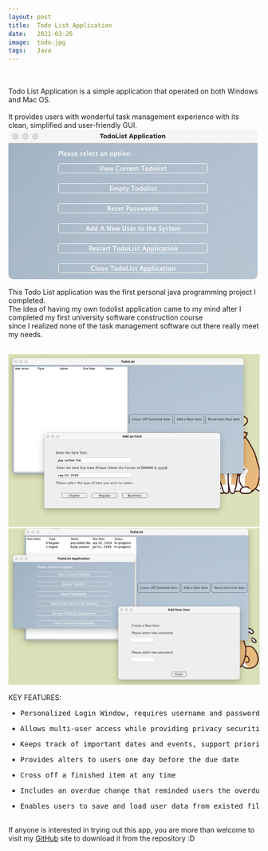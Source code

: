 ```yaml
---
layout: post
title:  Todo List Application 
date:   2021-03-26
image:  todo.jpg
tags:   Java 
---
```


<br>
<br>
Todo List Application is a simple application that operated on both Windows and Mac OS.
<br><br>It provides users with wonderful task management experience with its clean, simplified and user-friendly GUI.

<br>
<img src="/images/todo4.jpg" alt="">

This Todo List application was the first personal java programming project I completed.<br>The idea of having my own todolist application came to my mind after I completed my first university software construction course <br>since I realized none of the task management software out there really meet my needs. 
<br><br>
<div class="yy">
  <div class="container">
    <div class="row">
      <div class="col col-8 col-t-12">
        <div class="todoApp">
          <img src="/images/todo2.jpg" alt="">
          <img src="/images/todo3.jpg" alt="">
        </div>
      </div>
      <div class="col col-4 col-t-12">
        <div class="todoApp">
        <p>KEY FEATURES:</p>
          <ul>
            <li>
                <pre>Personalized Login Window, requires username and passwords</pre></li>
            <li>
                <pre>Allows multi-user access while providing privacy securities</pre></li>
            <li>
                <pre>Keeps track of important dates and events, support priority setting</pre></li>
            <li>
                <pre>Provides alters to users one day before the due date</pre></li>
            <li>
                <pre>Cross off a finished item at any time</pre></li>
            <li>
                <pre>Includes an overdue change that reminded users the overdue items exist in the todo list</pre></li>
            <li>
                <pre>Enables users to save and load user data from existed files</pre>
            </li>
          </ul>
        </div>
     </div>
    </div>
  </div>
</div>

<br>If anyone is interested in trying out this app, you are more than welcome to visit my [GitHub](https://github.com/yuxin-d/todoList_App) site to download it from the repository :D







